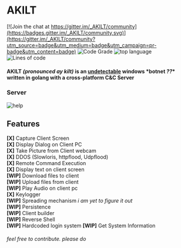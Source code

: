 # AKILT

[![Join the chat at https://gitter.im/_AKILT/community](https://badges.gitter.im/_AKILT/community.svg)](https://gitter.im/_AKILT/community?utm_source=badge&utm_medium=badge&utm_campaign=pr-badge&utm_content=badge)
![Code Grade](https://api.codiga.io/project/34798/status/svg)
![top language](https://img.shields.io/github/languages/top/Xart3mis/AKILT)
![Lines of code](https://img.shields.io/tokei/lines/github/Xart3mis/AKILT)

#### AKILT _(pronounced ay kilt)_ is an [undetectable](https://www.virustotal.com/gui/file/42673f19cf40d15b1f38235b5bb952c36647c42c64b209c353cd7978a1ddb555/detection) windows \*botnet _??_\* written in golang with a cross-platform C&C Server

### Server

![help](https://github.com/Xart3mis/AKILT/blob/master/help.gif)

## Features

**[X]** Capture Client Screen  
**[X]** Display Dialog on Client PC  
**[X]** Take Picture from Client webcam  
**[X]** DDOS (Slowloris, httpflood, Udpflood)  
**[X]** Remote Command Execution  
**[X]** Display text on client screen  
**[WIP]** Download files to client  
**[WIP]** Upload files from client  
**[WIP]** Play Audio on client pc  
**[X]** Keylogger  
**[WIP]** Spreading mechanism _i am yet to figure it out_  
**[WIP]** Persistence  
**[WIP]** Client builder  
**[WIP]** Reverse Shell  
**[WIP]** Hardcoded login system
**[WIP]** Get System Information  

###### feel free to contribute. _please do_
